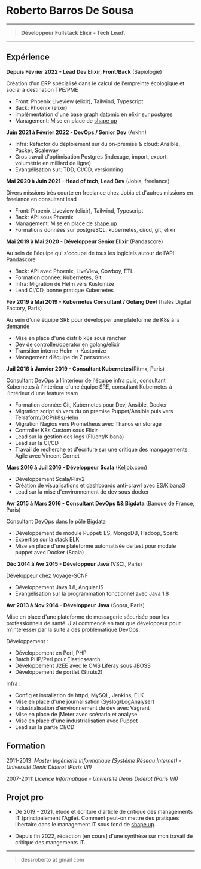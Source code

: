 Roberto Barros De Sousa
=========================

----

> **Développeur Fullstack Elixir - Tech Lead**\

----

Expérience
--------------------

**Depuis Février 2022 - Lead Dev Elixir, Front/Back** (Sapiologie)

Création d'un ERP spécialisé dans le calcul de l'empreinte écologique et social à destination TPE/PME

+ Front: Phoenix Liveview (elixir), Tailwind, Typescript
+ Back: Phoenix (elixir)
+ Implémentation d'une base graph [datomic](https://www.datomic.com/) en elixir sur postgres
+ Management: Mise en place de [shape up](https://basecamp.com/shapeup)

**Juin 2021 à Février 2022 - DevOps / Senior Dev** (Arkhn)

+ Infra: Refactor du déploiement sur du on-premise & cloud: Ansible, Packer, Scaleway
+ Gros travail d'optimisation Postgres (indexage, import, export, volumétrie en milliard de ligne)
+ Evangélisation sur: TDD, CI/CD, versionning 

**Mai 2020 à Juin 2021 - Head of tech, Lead Dev** (Jobia, freelance)

Divers missions très courte en freelance chez Jobia et d'autres missions en freelance en consultant lead

+ Front: Phoenix Liveview (elixir), Tailwind, Typescript
+ Back: API sous Phoenix
+ Management: Mise en place de [shape up](https://basecamp.com/shapeup)
+ Formations données sur postgreSQL, kubernetes, ci/cd, git, elixir

**Mai 2019 à Mai 2020 - Développeur Senior Elixir** (Pandascore)

Au sein de l'équipe qui s'occupe de tous les logiciels autour de l'API Pandascore

+ Back: API avec Phoenix, LiveView, Cowboy, ETL
+ Formation donnée: Kubernetes, Git
+ Infra: Migration de Helm vers Kustomize
+ Lead CI/CD, bonne pratique Kubernetes

**Fév 2019 à Mai 2019 - Kubernetes Consultant / Golang Dev**(Thalès Digital Factory, Paris)

Au sein d'une équipe SRE pour développer une plateforme de K8s à la demande

+ Mise en place d'une distrib k8s sous rancher
+ Dev de controller/operator en golang/elixir
+ Transition interne Helm -> Kustomize
+ Management d’équipe de 7 personnes

**Juil 2016 à Janvier 2019 - Consultant Kubernetes**(Ritmx, Paris)

Consultant DevOps à l'interieur de l'équipe infra puis,
consultant Kubernetes à l'intérieur d'une équipe SRE,
consultant Kubernetes à l'intérieur d'une feature team

+ Formation donnée: Git, Kubernetes pour Dev, Ansible, Docker
+ Migration script sh vers du on premise Puppet/Ansible puis vers Terraform/GCP/k8s/Helm
+ Migration Nagios vers Prometheus avec Thanos en storage
+ Controller K8s Custom sous Elixir
+ Lead sur la gestion des logs (Fluent/Kibana)
+ Lead sur la CI/CD
+ Travail de recherche et d'écriture sur une critique des mangagements Agile avec Vincent Cornet

**Mars 2016 à Juil 2016 - Développeur Scala** (Keljob.com)

+ Développement Scala/Play2
+ Création de visualisations et dashboards anti-crawl avec ES/Kibana3
+ Lead sur la mise d'environnement de dev sous docker

**Avr 2015 à Mars 2016 - Consultant DevOps && Bigdata** (Banque de France, Paris)

Consultant DevOps dans le pôle Bigdata

+ Développement de module Puppet: ES, MongoDB, Hadoop, Spark
+ Expertise sur la stack ELK
+ Mise en place d'une plateforme automatisée de test pour module puppet avec Docker (Scala)

**Déc 2014 à Avr 2015 - Développeur Java** (VSCt, Paris)

Développeur chez Voyage-SCNF

+ Développement Java 1.8, AngularJS
+ Évangélisation sur la programmation fonctionnel avec Java 1.8

**Avr 2013 à Nov 2014 - Développeur Java** (Sopra, Paris)

Mise en place d'une plateforme de messagerie sécurisée pour les professionnels de santé. J'ai commencé en tant que développeur pour m’intéresser par la suite à des problématique DevOps.

Développement :

- Développement en Perl, PHP
- Batch PHP/Perl pour Elasticsearch
- Développement J2EE avec le CMS Liferay sous JBOSS
- Développement de portlet (Struts2)

Infra :

- Config et installation de httpd, MySQL, Jenkins, ELK
- Mise en place d'une journalisation (Syslog/LogAnalyser)
- Industrialisation d'environnement de dev avec Vagrant
- Mise en place de jMeter avec scénario et analyse
- Mise en place d'une industrialisation avec Puppet
- Lead sur la partie CI/CD

Formation
---------

2011-2013: *Master Ingénierie Informatique (Système Réseau Internet) - Université Denis Diderot (Paris VII)*

2007-2011: *Licence Informatique - Université Denis Diderot (Paris VII)*

Projet pro
---------

- De 2019 - 2021, étude et écriture d'article de critique des managements IT (principalement l'Agile). Comment peut-on mettre des pratiques libertaire dans le management IT sous fond de [shape up](https://basecamp.com/shapeup).

- Depuis fin 2022, rédaction [en cours] d'une synthèse sur mon travail de critique des mangements IT.

----

> dessroberto at gmail com
